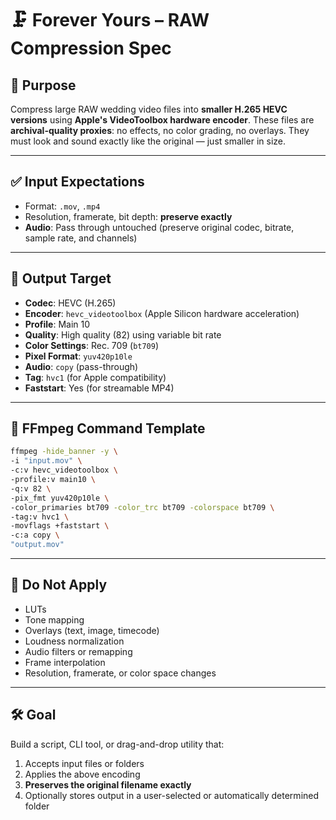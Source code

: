 # 🗜️ Forever Yours – RAW Compression Spec

## 🎯 Purpose

Compress large RAW wedding video files into **smaller H.265 HEVC versions** using **Apple's VideoToolbox hardware encoder**. These files are **archival-quality proxies**: no effects, no color grading, no overlays. They must look and sound exactly like the original — just smaller in size.

---

## ✅ Input Expectations

- Format: `.mov`, `.mp4`
- Resolution, framerate, bit depth: **preserve exactly**
- **Audio**: Pass through untouched (preserve original codec, bitrate, sample rate, and channels)

---

## 🧪 Output Target

- **Codec**: HEVC (H.265)
- **Encoder**: `hevc_videotoolbox` (Apple Silicon hardware acceleration)
- **Profile**: Main 10
- **Quality**: High quality (82) using variable bit rate
- **Color Settings**: Rec. 709 (`bt709`)
- **Pixel Format**: `yuv420p10le`
- **Audio**: `copy` (pass-through)
- **Tag**: `hvc1` (for Apple compatibility)
- **Faststart**: Yes (for streamable MP4)

---

## 🧾 FFmpeg Command Template

```bash
ffmpeg -hide_banner -y \
-i "input.mov" \
-c:v hevc_videotoolbox \
-profile:v main10 \
-q:v 82 \
-pix_fmt yuv420p10le \
-color_primaries bt709 -color_trc bt709 -colorspace bt709 \
-tag:v hvc1 \
-movflags +faststart \
-c:a copy \
"output.mov"
```

---

## 🛑 Do Not Apply

- LUTs
- Tone mapping
- Overlays (text, image, timecode)
- Loudness normalization
- Audio filters or remapping
- Frame interpolation
- Resolution, framerate, or color space changes

---

## 🛠 Goal

Build a script, CLI tool, or drag-and-drop utility that:
1. Accepts input files or folders
2. Applies the above encoding
3. **Preserves the original filename exactly**
4. Optionally stores output in a user-selected or automatically determined folder

